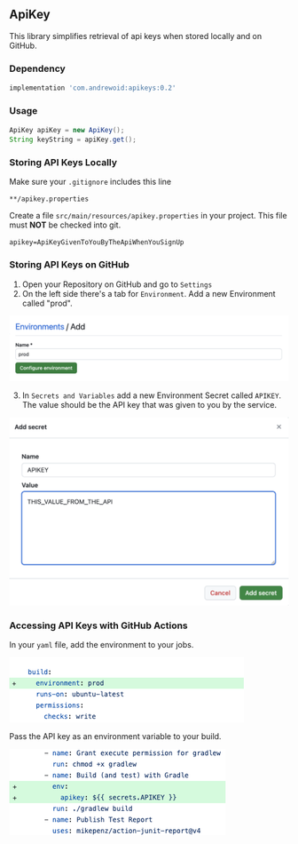 ## ApiKey

This library simplifies retrieval of api keys when stored locally and on GitHub.

### Dependency

``` groovy
implementation 'com.andrewoid:apikeys:0.2'
```

### Usage

```java
ApiKey apiKey = new ApiKey();
String keyString = apiKey.get();
```

### Storing API Keys Locally

Make sure your `.gitignore` includes this line

``` gitignore
**/apikey.properties
```

Create a file `src/main/resources/apikey.properties` in your project. This file must **NOT** be checked into git.

```
apikey=ApiKeyGivenToYouByTheApiWhenYouSignUp
```

### Storing API Keys on GitHub

1. Open your Repository on GitHub and go to `Settings`
2. On the left side there's a tab for `Environment`. Add a new Environment called "prod".

![add environment github](images/add_environment.png)

3. In `Secrets and Variables` add a new Environment Secret called `APIKEY`. The value should be the API key that was
   given to you by the service.

![add secret github](images/add_secret.png)

### Accessing API Keys with GitHub Actions

In your `yaml` file, add the environment to your jobs.

![add prod environment](images/add_prod.png)

Pass the API key as an environment variable to your build.

![pass api key as an environment variable](images/add_key.png)




